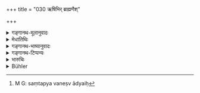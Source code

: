 +++
title = "030 ऋषिभिर् ब्राह्मणैश्"

+++

<details><summary>गङ्गानथ-मूलानुवादः</summary>

Such of these as have been attended to by sages and Brāhmaṇa householders, for the advancement of knowledge and austerities, and also for the purification of the body—(30).
</details>

<details><summary>मेधातिथिः</summary>

अविशेषेणोक्ता अन्याश् च सेवेत । शाक्यपाशुपतादिदीक्षादिसेवनम् अपि प्राप्तं तन् निषेधति । **ऋषिभिर्** महाभारते संतप्यमानाद्यैः[^८] सेविता वर्ण्यन्ते । **ब्राह्मणैश् च गृहस्थैर्** याः सेविताः । तद् उक्तम् "उत्तरेषां चैतद् अविरोधि" (ग्ध् ३.१०) इति । **विद्या** आत्मैकत्वविज्ञानम्, तच्छ्रुतिसेवनेन वृद्धिं नयेत् दृढीकुर्यात् । **शरीरस्य च शुद्धये** आहारनियमदीक्षाह् सेवेत ॥ ६.३० ॥


[^८]:
     M G: saṃtapya vaneṣv ādyaiḥ
</details>

<details><summary>गङ्गानथ-भाष्यानुवादः</summary>

It has just been stated in general terms that ‘he shall attend to
*others*’; this might be taken to imply the propriety of practising the
restraints and observances laid down in the ‘*Śākya*’, the^(‘)*Pāśupata*’ and other heterodox scriptures. Hence the present verse is added for the purpose precluding these.

‘*By sages*.’—The *Mahābhārata* describes several restraints and observances practised by the ancient sages.

Those attended to by ‘*Brāhmaṇa-householders*’;—as has been declared under Gautama (3.9)—This refers to those coming later, also, because there is no incompatibility in this.’

‘*Knowledge*’—the realising of the unity of the Self; this one should ‘*advance*’—confirm, strengthen—by the study of the Veda.

‘*For the purification of the body*’—he should attend to the restraints relating to the regulation of food—(30).
</details>

<details><summary>गङ्गानथ-टिप्पन्यः</summary>

‘*Brāhmaṇaiḥ gṛhasthaiḥ*’—Medhātithi takes the two together, in the
sense of ‘Brāhmaṇa-householders’;—Kullūka and Govindarāja take them
separately, in the sense of ‘(1) sages knowing the Brahman and (2)
hermits.’

This verse is quoted in *Aparārka* (p. 943).
</details>

<details><summary>भारुचिः</summary>

030	(As well as those rites and texts) which have been practised and studied by the sages (Rishis), and by Brahmana householders, in order to increase their knowledge (of Brahman), and their austerity, and in order to sanctify their bodies;
</details>

<details><summary>Bühler</summary>

030	(As well as those rites and texts) which have been practised and studied by the sages (Rishis), and by Brahmana householders, in order to increase their knowledge (of Brahman), and their austerity, and in order to sanctify their bodies;
</details>
